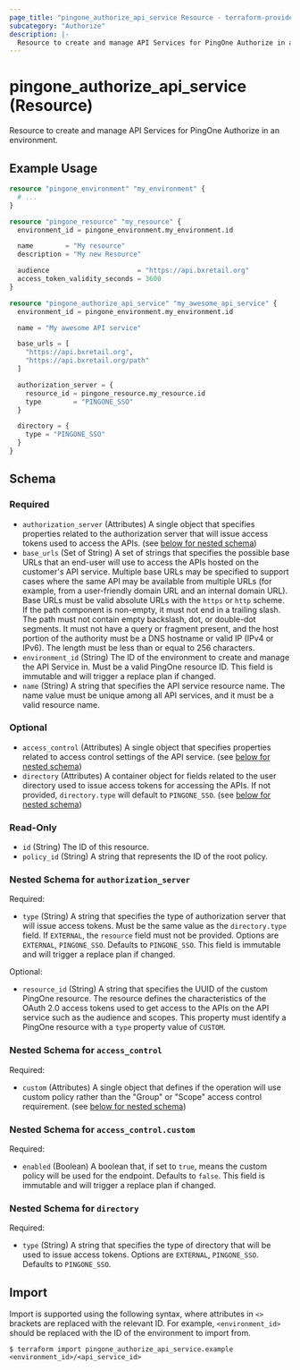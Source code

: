 ```yaml
---
page_title: "pingone_authorize_api_service Resource - terraform-provider-pingone"
subcategory: "Authorize"
description: |-
  Resource to create and manage API Services for PingOne Authorize in an environment.
---
```


# pingone_authorize_api_service (Resource)

Resource to create and manage API Services for PingOne Authorize in an environment.

## Example Usage

```terraform
resource "pingone_environment" "my_environment" {
  # ...
}

resource "pingone_resource" "my_resource" {
  environment_id = pingone_environment.my_environment.id

  name        = "My resource"
  description = "My new Resource"

  audience                      = "https://api.bxretail.org"
  access_token_validity_seconds = 3600
}

resource "pingone_authorize_api_service" "my_awesome_api_service" {
  environment_id = pingone_environment.my_environment.id

  name = "My awesome API service"

  base_urls = [
    "https://api.bxretail.org",
    "https://api.bxretail.org/path"
  ]

  authorization_server = {
    resource_id = pingone_resource.my_resource.id
    type        = "PINGONE_SSO"
  }

  directory = {
    type = "PINGONE_SSO"
  }
}
```

<!-- schema generated by tfplugindocs -->
## Schema

### Required

- `authorization_server` (Attributes) A single object that specifies properties related to the authorization server that will issue access tokens used to access the APIs. (see [below for nested schema](#nestedatt--authorization_server))
- `base_urls` (Set of String) A set of strings that specifies the possible base URLs that an end-user will use to access the APIs hosted on the customer's API service. Multiple base URLs may be specified to support cases where the same API may be available from multiple URLs (for example, from a user-friendly domain URL and an internal domain URL). Base URLs must be valid absolute URLs with the `https` or `http` scheme. If the path component is non-empty, it must not end in a trailing slash. The path must not contain empty backslash, dot, or double-dot segments. It must not have a query or fragment present, and the host portion of the authority must be a DNS hostname or valid IP (IPv4 or IPv6). The length must be less than or equal to 256 characters.
- `environment_id` (String) The ID of the environment to create and manage the API Service in.  Must be a valid PingOne resource ID.  This field is immutable and will trigger a replace plan if changed.
- `name` (String) A string that specifies the API service resource name. The name value must be unique among all API services, and it must be a valid resource name.

### Optional

- `access_control` (Attributes) A single object that specifies properties related to access control settings of the API service. (see [below for nested schema](#nestedatt--access_control))
- `directory` (Attributes) A container object for fields related to the user directory used to issue access tokens for accessing the APIs. If not provided, `directory.type` will default to `PINGONE_SSO`. (see [below for nested schema](#nestedatt--directory))

### Read-Only

- `id` (String) The ID of this resource.
- `policy_id` (String) A string that represents the ID of the root policy.

<a id="nestedatt--authorization_server"></a>
### Nested Schema for `authorization_server`

Required:

- `type` (String) A string that specifies the type of authorization server that will issue access tokens. Must be the same value as the `directory.type` field. If `EXTERNAL`, the `resource` field must not be provided.  Options are `EXTERNAL`, `PINGONE_SSO`.  Defaults to `PINGONE_SSO`.  This field is immutable and will trigger a replace plan if changed.

Optional:

- `resource_id` (String) A string that specifies the UUID of the custom PingOne resource. The resource defines the characteristics of the OAuth 2.0 access tokens used to get access to the APIs on the API service such as the audience and scopes. This property must identify a PingOne resource with a `type` property value of `CUSTOM`.


<a id="nestedatt--access_control"></a>
### Nested Schema for `access_control`

Required:

- `custom` (Attributes) A single object that defines if the operation will use custom policy rather than the "Group" or "Scope" access control requirement. (see [below for nested schema](#nestedatt--access_control--custom))

<a id="nestedatt--access_control--custom"></a>
### Nested Schema for `access_control.custom`

Required:

- `enabled` (Boolean) A boolean that, if set to `true`, means the custom policy will be used for the endpoint.  Defaults to `false`.  This field is immutable and will trigger a replace plan if changed.



<a id="nestedatt--directory"></a>
### Nested Schema for `directory`

Required:

- `type` (String) A string that specifies the type of directory that will be used to issue access tokens.  Options are `EXTERNAL`, `PINGONE_SSO`.  Defaults to `PINGONE_SSO`.

## Import

Import is supported using the following syntax, where attributes in `<>` brackets are replaced with the relevant ID.  For example, `<environment_id>` should be replaced with the ID of the environment to import from.

```shell
$ terraform import pingone_authorize_api_service.example <environment_id>/<api_service_id>
```
